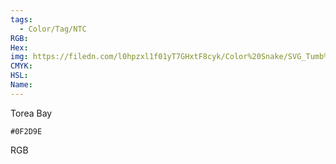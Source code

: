 ```yaml
---
tags:
  - Color/Tag/NTC
RGB:
Hex:
img: https://filedn.com/l0hpzxl1f01yT7GHxtF8cyk/Color%20Snake/SVG_Tumb%20Mass%20No%20Name/0F2D9E.svg
CMYK:
HSL:
Name:
---
```

Torea Bay
```palette
#0F2D9E
```
RGB
